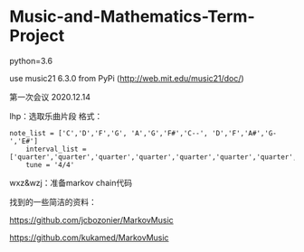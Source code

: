# Music-and-Mathematics-Term-Project

python=3.6

use music21 6.3.0 from PyPi
(http://web.mit.edu/music21/doc/)

第一次会议 2020.12.14

lhp：选取乐曲片段
格式：
```
note_list = ['C','D','F','G', 'A','G','F#','C--', 'D','F','A#','G-','E#']
	interval_list = ['quarter','quarter','quarter','quarter','quarter','quarter','quarter','quarter','quarter','quarter','quarter','eighth','eighth']
	tune = '4/4'
```

wxz&wzj：准备markov chain代码

找到的一些简洁的资料：

https://github.com/jcbozonier/MarkovMusic

https://github.com/kukamed/MarkovMusic
